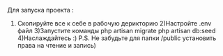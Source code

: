Для запуска проекта :
1) Скопируйте все к себе в рабочую дерикторию
2)Настройте .env файл
3)Запустите команды 
    php artisan migrate
    php artisan db:seed
4)Наслаждайтесь :)
P.S. Не забудьте для папки /public установить права на чтение и запись)